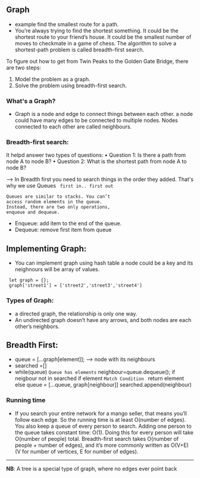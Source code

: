 ## Graph
- example find the smallest route for a path.
- You’re always trying to find the shortest something. It could
be the shortest route to your friend’s house. It could be the smallest
number of moves to checkmate in a game of chess. The algorithm to
solve a shortest-path problem is called breadth-first search.


To figure out how to get from Twin Peaks to the Golden Gate Bridge,
there are two steps:
1. Model the problem as a graph.
2. Solve the problem using breadth-first search.


### What's a Graph?
- Graph is a node and edge to connect things between each other.
a node could have many edges to be connected to multiple nodes. Nodes connected to each other are called neighbours.


### Breadth-first search:
It helpd answer two types of questions:
• Question 1: Is there a path from node A to node B?
• Question 2: What is the shortest path from node A to node B?


--> In Breadth first you need to search things in the order they added. That's why we use Queues `` first in.. first out``
```
Queues are similar to stacks. You can’t
access random elements in the queue.
Instead, there are two only operations,
enqueue and dequeue.

```

- Enqueue: add item to the end of the queue.
- Dequeue: remove first item from queue


## Implementing Graph:

- You can implement graph using hash table a node could be a key and its neighnours will be array of values.
```
 let graph = {};
 graph['street1'] = ['street2','street3','street4']
```
### Types of Graph:

- a directed graph, the relationship is only one way.
- An undirected graph doesn’t have any arrows, and both nodes are each other’s neighbors.


## Breadth First:
- queue = [...graph[element]]; --> node with its neighbours
- searched =[]
- while(queue) ``Queue has elements``
    neighbour=queue.dequeue();
    if neigbour not in searched
    if element ``Match Condition ``
    return element 
    else
     queue = [...queue, graph[neighbour]]
     searched.append(neighbour)

### Running time
- If you search your entire network for a mango seller, that means you’ll
follow each edge. So the running time is at least O(number of
edges).
You also keep a queue of every person to search. Adding one person to
the queue takes constant time: O(1). Doing this for every person will
take O(number of people) total. Breadth-first search takes O(number of
people + number of edges), and it’s more commonly written as O(V+E)
(V for number of vertices, E for number of edges).

-----------------------------

**NB**: A tree is a special type of graph, where no edges
ever point back